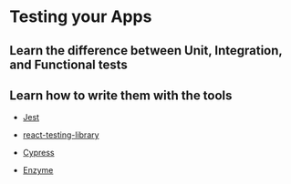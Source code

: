 # Testing your Apps

## Learn the difference between Unit, Integration, and Functional tests


## Learn how to write them with the tools

- [Jest](./Jest)

- [react-testing-library](./react-testing-library)

- [Cypress](./Cypress)

- [Enzyme](./Enzyme)
